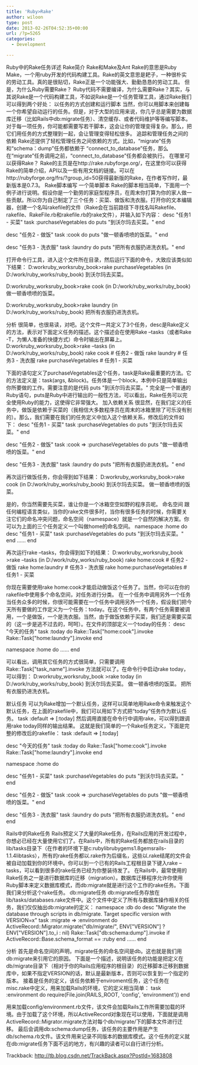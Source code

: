 ```yaml
---
title: 'Ruby>Rake'
author: wiloon
type: post
date: 2013-02-26T04:52:35+00:00
url: /?p=5265
categories:
  - Development

---
```

Ruby中的Rake任务详述 Rake简介 Rake和Make及Ant Rake的意思是Ruby Make，一个用ruby开发的代码构建工具。Rake的英文意思是耙子，一种很朴实的劳动工具。真的是很贴切，Rake正是一个功能强大、勤勤恳恳的劳动工具。 但是，为什么Ruby需要Rake？ Ruby代码不需要编译，为什么需要Rake？其实，与其说Rake是一个代码构建工具，不如说Rake是一个任务管理工具，通过Rake我们可以得到两个好处： 以任务的方式创建和运行脚本 当然，你可以用脚本来创建每一个你希望自动运行的任务。但是，对于大型的应用来说，你几乎总是需要为数据库迁移（比如Rails中db:migrate任务）、清空缓存、或者代码维护等等编写脚本。对于每一项任务，你可能都需要写若干脚本，这会让你的管理变得复杂。那么，把它们用任务的方式整理到一起，会让管理变得轻松很多。 追踪和管理任务之间的依赖 Rake还提供了轻松管理任务之间依赖的方式。比如，“migrate”任务和“schema：dump”任务都依赖于 “connect&#95;to&#95;database”任务，那么在“migrate”任务调用之前，“connect&#95;to&#95;database”任务都会被执行。 在哪里可以获得Rake？ Rake的主页是在http://rake.rubyforge.org/，在这里你可以获得Rake的简单介绍，API以及一些有用文档的链接。可以在http://rubyforge.org/frs/?group_id=50获得最新版的Rake，在作者写作时，最新版本是0.7.3。 Rake脚本编写 一个简单脚本 Rake的脚本相当简单，下面用一个例子进行说明。假设你是一个勤劳的家庭型程序员，在周末你打算为你的家人做一些贡献。所以你为自己制定了三个任务：买菜、做饭和洗衣服。打开你的文本编辑器，创建一个名叫rakefile的文件（Rake会在当前路径下寻找名叫Rakefile、rakefile、RakeFile.rb和rakefile.rb的rake文件），并输入如下内容： desc "任务1 - 买菜" task :purchaseVegetables do puts "到沃尔玛去买菜。" end

desc "任务2 - 做饭" task :cook do puts "做一顿香喷喷的饭菜。" end

desc "任务3 - 洗衣服" task :laundry do puts "把所有衣服扔进洗衣机。" end

打开命令行工具，进入这个文件所在目录，然后运行下面的命令，大致应该类似如下结果： D:workruby&#95;worksruby&#95;book>rake purchaseVegetables (in D:/work/ruby&#95;works/ruby&#95;book) 到沃尔玛去买菜。

D:workruby&#95;worksruby&#95;book>rake cook (in D:/work/ruby&#95;works/ruby&#95;book) 做一顿香喷喷的饭菜。

D:workruby&#95;worksruby&#95;book>rake laundry (in D:/work/ruby&#95;works/ruby&#95;book) 把所有衣服扔进洗衣机。

分析 很简单，也很易读，对吧。这个文件一共定义了3个任务，desc是Rake定义的方法，表示对下面定义任务的描述。这个描述会在使用Rake &#8211;tasks（或者Rake -T，为懒人准备的快捷方式）命令时输出在屏幕上。 D:workruby&#95;worksruby&#95;book>rake &#8211;tasks (in D:/work/ruby&#95;works/ruby&#95;book) rake cook # 任务2 - 做饭 rake laundry # 任务3 - 洗衣服 rake purchaseVegetables # 任务1 - 买菜

下面的语句定义了purchaseVegetables这个任务，task是Rake最重要的方法。它的方法定义是：task(args, &block)。任务体是一个block，本例中只是简单输出你所要做的工作。需要注意的是代码 puts "到沃尔玛去买菜。" 完全是一个普通的Ruby语句，puts是Ruby中进行输出的一般性方法，可以看出，Rake任务可以完全使用Ruby的能力，这使得它非常强大。 加入依赖关系 很显然，在我们定义的任务中，做饭是依赖于买菜的（我相信大多数程序员在周末的冰箱里除了可乐没有别的）。那么，我们需要在我们的任务定义中加入这个依赖关系，修改后的文件如下： desc "任务1 - 买菜" task :purchaseVegetables do puts "到沃尔玛去买菜。" end

desc "任务2 - 做饭" task :cook => :purchaseVegetables do puts "做一顿香喷喷的饭菜。" end

desc "任务3 - 洗衣服" task :laundry do puts "把所有衣服扔进洗衣机。" end

再次运行做饭任务，你会得到如下结果： D:workruby&#95;worksruby&#95;book>rake cook (in D:/work/ruby&#95;works/ruby&#95;book) 到沃尔玛去买菜。 做一顿香喷喷的饭菜。

是的，你当然需要先买菜，谁让你是一个冰箱空空如野的程序员呢。 命名空间 跟任何编程语言类似，当你的rake文件很多时，当你有很多任务的时候，你需要关注它们的命名冲突问题，命名空间（namespace）就是一个自然的解决方案。你可以为上面的三个任务定义一个叫做home的命名空间。 namespace :home do desc "任务1 - 买菜" task :purchaseVegetables do puts "到沃尔玛去买菜。" end …… end

再次运行rake &#8211;tasks，你会得到如下的结果： D:workruby&#95;worksruby&#95;book >rake &#8211;tasks (in D:/work/ruby&#95;works/ruby&#95;book) rake home:cook # 任务2 - 做饭 rake home:laundry # 任务3 - 洗衣服 rake home:purchaseVegetables # 任务1 - 买菜

你现在需要使用rake home:cook才能启动做饭这个任务了。当然，你可以在你的rakefile中使用多个命名空间，对任务进行分类。 在一个任务中调用另外一个任务 当任务众多的时候，你很可能需要在一个任务中调用另外一个任务，假设我们把今天所有要做的工作定义为一个任务：today。在这个任务中，有两个任务需要被调用，一个是做饭，一个是洗衣服。当然，由于做饭依赖于买菜，我们还是需要买菜的（这一步是逃不过去的，呵呵）。在文件的顶部定义一个today的任务： desc "今天的任务" task :today do Rake::Task["home:cook"].invoke Rake::Task["home:laundry"].invoke end

namespace :home do …… end

可以看出，调用其它任务的方式很简单，只需要调用Rake::Task["task&#95;name"].invoke 方法就可以了。在命令行中启动rake today，可以得到： D:workruby&#95;worksruby&#95;book >rake today (in D:/work/ruby&#95;works/ruby_book) 到沃尔玛去买菜。 做一顿香喷喷的饭菜。 把所有衣服扔进洗衣机。

默认任务 可以为Rake增加一个默认任务，这样可以简单地用Rake命令来触发这个默认任务，在上面的rakefile中，我们可以用如下方式把“today”任务作为默认任务。 task :default => [:today] 然后调用直接在命令行中调用rake，可以得到跟调用rake today同样的输出结果。 这就是我们简单的一个Rake任务定义，下面是完整的修改后的rakefile： task :default => [:today]

desc "今天的任务" task :today do Rake::Task["home:cook"].invoke Rake::Task["home:laundry"].invoke end

namespace :home do

desc "任务1 - 买菜" task :purchaseVegetables do puts "到沃尔玛去买菜。" end

desc "任务2 - 做饭" task :cook => :purchaseVegetables do puts "做一顿香喷喷的饭菜。" end

desc "任务3 - 洗衣服" task :laundry do puts "把所有衣服扔进洗衣机。" end end

Rails中的Rake任务 Rails预定义了大量的Rake任务，在Rails应用的开发过程中，你想必已经在大量使用它们了。在Rails中，所有的Rake任务都放在rails目录的lib/tasks目录下（在作者的环境下是c:rubylibrubygems1.8gemsrails-1.1.4libtasks），所有的rake任务都以.rake作为后缀名，这些以.rake结尾的文件会被自动加载到你的环境中。你可以到一个已有的Rails工程根目录下键入rake &#8211;tasks，可以看到很多的rake任务已经为你整装待发了。 在Rails中，最常使用的Rake任务之一是进行数据库的迁移（migration）。数据库迁移程序允许你使用Ruby脚本来定义数据库模式，而db:migrate就是进行这个工作的rake任务。下面我们来分析这个rake任务。 db:migrate任务 db:migrate任务存放在lib/tasks/databases.rake文件中。这个文件中定义了所有与数据库操作相关的任务，我们仅仅抽出db:migrate的定义： namespace :db do desc "Migrate the database through scripts in db/migrate. Target specific version with VERSION=x" task :migrate => :environment do ActiveRecord::Migrator.migrate("db/migrate/", ENV["VERSION"] ? ENV["VERSION"].to&#95;i : nil) Rake::Task["db:schema:dump"].invoke if ActiveRecord::Base.schema&#95;format == :ruby end …… end

分析 首先是命名空间的声明，migrate任务的命名空间是db。这也就是我们用db:migrate来引用它的原因。 下面是一个描述，说明该任务的功能是把定义在db/migrate目录下（相对于你的Rails应用程序的根目录）的迁移脚本迁移到数据库中，如果不指定VERSION的话，默认是最新版本，否则可以恢复到一个指定的版本。 接着是任务的定义，该任务依赖于enviroment任务，这个任务在misc.rake中定义，用来加载Rails的环境，它的定义相当简单： task :environment do require(File.join(RAILS_ROOT, 'config', 'environment')) end

用来加载config/environment.rb文件，该文件会加载Rails工作所需要加载的环境。由于加载了这个环境，所以ActiveRecord对象现在可以使用，下面就是调用ActiveRecord::Migrator.migrate方法对每个db/migrate/下的脚本文件进行迁移。 最后会调用db:schema:dump任务，该任务的主要作用是产生db/schema.rb文件。该文件用来记录不同版本的数据库模式。这个任务的定义就在db:migrate任务下面不远的地方，有兴趣的读者可以自行进行分析。

Trackback: http://tb.blog.csdn.net/TrackBack.aspx?PostId=1683808